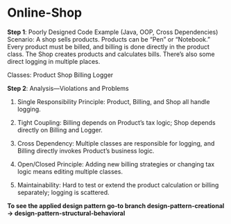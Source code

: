 # Online-Shop

**Step 1**: Poorly Designed Code Example (Java, OOP, Cross Dependencies)
Scenario:
A shop sells products. Products can be “Pen” or “Notebook.” Every product must be billed, and billing is done directly in the product class. The Shop creates products and calculates bills. There’s also some direct logging in multiple places.

Classes:
Product
Shop
Billing
Logger


**Step 2**: Analysis—Violations and Problems
1. Single Responsibility Principle: Product, Billing, and Shop all handle logging.

2. Tight Coupling: Billing depends on Product’s tax logic; Shop depends directly on Billing and Logger.

3. Cross Dependency: Multiple classes are responsible for logging, and Billing directly invokes Product’s business logic.

4. Open/Closed Principle: Adding new billing strategies or changing tax logic means editing multiple classes.

5. Maintainability: Hard to test or extend the product calculation or billing separately; logging is scattered.


**To see the applied design pattern
go-to branch
design-pattern-creational -> design-pattern-structural-behavioral**
